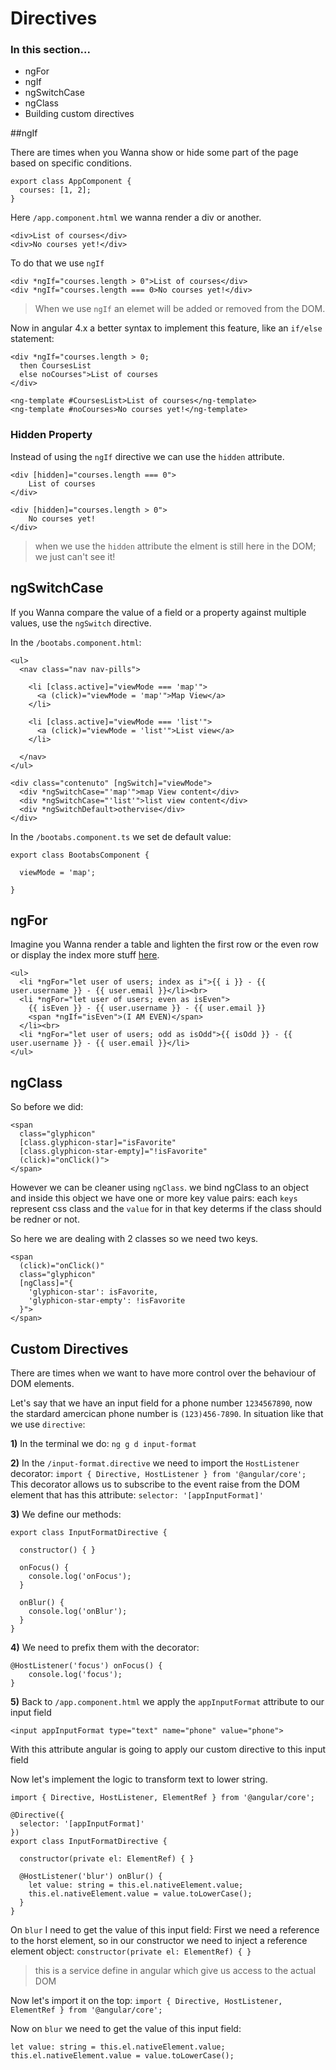 # Directives

### In this section...

- ngFor
- ngIf
- ngSwitchCase
- ngClass
- Building custom directives

##ngIf

There are times when you Wanna show or hide some part of the page based on specific conditions.

```
export class AppComponent {
  courses: [1, 2];
}
```

Here `/app.component.html` we wanna render a div or another.

```
<div>List of courses</div>
<div>No courses yet!</div>
```

To do that we use `ngIf`

```
<div *ngIf="courses.length > 0">List of courses</div>
<div *ngIf="courses.length === 0>No courses yet!</div>
```
> When we use `ngIf` an elemet will be added or removed from the DOM.

Now in angular 4.x a better syntax to implement this feature, like an `if/else` statement:

```
<div *ngIf="courses.length > 0;
  then CoursesList
  else noCourses">List of courses
</div>

<ng-template #CoursesList>List of courses</ng-template>
<ng-template #noCourses>No courses yet!</ng-template>
``` 

### Hidden Property
Instead of using the `ngIf` directive we can use the `hidden` attribute.

```
<div [hidden]="courses.length === 0">
	List of courses
</div>

<div [hidden]="courses.length > 0">
	No courses yet!
</div>
```

> when we use the `hidden` attribute the elment is still here in the DOM; we just can't see it! 

## ngSwitchCase
If you Wanna compare the value of a field or a property against multiple values, use the  `ngSwitch` directive.

In the `/bootabs.component.html`:

```
<ul>
  <nav class="nav nav-pills">

    <li [class.active]="viewMode === 'map'">
      <a (click)="viewMode = 'map'">Map View</a>
    </li>

    <li [class.active]="viewMode === 'list'">
      <a (click)="viewMode = 'list'">List view</a>
    </li>

  </nav>
</ul>

<div class="contenuto" [ngSwitch]="viewMode">
  <div *ngSwitchCase="'map'">map View content</div>
  <div *ngSwitchCase="'list'">list view content</div>
  <div *ngSwitchDefault>othervise</div>
</div>
```

In the `/bootabs.component.ts` we set de default value:

```
export class BootabsComponent {

  viewMode = 'map';

}
```
 
## ngFor
Imagine you Wanna render a table and lighten the first row or the even row or display the index more stuff [here](https://angular.io/api/common/NgForOf).

```
<ul>
  <li *ngFor="let user of users; index as i">{{ i }} - {{ user.username }} - {{ user.email }}</li><br>
  <li *ngFor="let user of users; even as isEven">
    {{ isEven }} - {{ user.username }} - {{ user.email }}
    <span *ngIf="isEven">(I AM EVEN)</span>
  </li><br>
  <li *ngFor="let user of users; odd as isOdd">{{ isOdd }} - {{ user.username }} - {{ user.email }}</li>
</ul>
```

## ngClass

So before we did:

```
<span
  class="glyphicon"
  [class.glyphicon-star]="isFavorite"
  [class.glyphicon-star-empty]="!isFavorite"
  (click)="onClick()">
</span>
```

However we can be cleaner using `ngClass`. we bind ngClass to an object and inside this object we have one or more key value pairs: each `keys` represent css class and the `value` for in that key determs if the class should be redner or not.

So here we are dealing with 2 classes so we need two keys.

```
<span
  (click)="onClick()"
  class="glyphicon"
  [ngClass]="{
    'glyphicon-star': isFavorite,
    'glyphicon-star-empty': !isFavorite
  }">
</span>
``` 	 

## Custom Directives

There are times when we want to have more control over the behaviour of DOM elements.

Let's say that we have an input field for a phone number `1234567890`, now the stardard amercican phone number is `(123)456-7890`. In situation like that we use `directive`:

**1)** In the terminal we do:
`ng g d input-format`

**2)** In the `/input-format.directive` we need to import the `HostListener ` decorator: `import { Directive, HostListener } from '@angular/core';` This decorator allows us to subscribe to the event raise from the DOM element that has this attribute: `selector: '[appInputFormat]'` 

**3)** We define our methods:

```
export class InputFormatDirective {

  constructor() { }

  onFocus() {
    console.log('onFocus');
  }

  onBlur() {
    console.log('onBlur');
  }
}
```

**4)** We need to prefix them with the decorator:

```
@HostListener('focus') onFocus() {
	console.log('focus');
}
```

**5)** Back to `/app.component.html` we apply the `appInputFormat` attribute to our input field

```
<input appInputFormat type="text" name="phone" value="phone">
```

With this attribute angular is going to apply our custom directive to this input field

Now let's implement the logic to transform text to lower string.

```
import { Directive, HostListener, ElementRef } from '@angular/core';

@Directive({
  selector: '[appInputFormat]'
})
export class InputFormatDirective {

  constructor(private el: ElementRef) { }

  @HostListener('blur') onBlur() {
    let value: string = this.el.nativeElement.value;
    this.el.nativeElement.value = value.toLowerCase();
  }
}
```

On `blur` I need to get the value of this input field:
First we need a reference to the horst element, so in our constructor we need to inject a reference element object: `constructor(private el: ElementRef) { }`
> this is a service define in angular which give us access to the actual DOM

Now let's import it on the top: `import { Directive, HostListener, ElementRef } from '@angular/core';`

Now on `blur` we need to get the value of this input field: 

```
let value: string = this.el.nativeElement.value;
this.el.nativeElement.value = value.toLowerCase();
```
